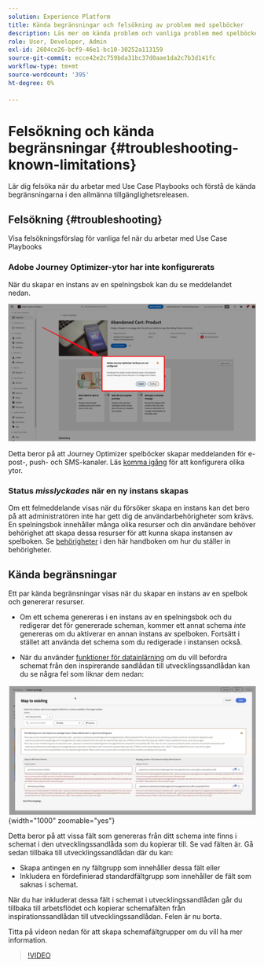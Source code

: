 ```yaml
---
solution: Experience Platform
title: Kända begränsningar och felsökning av problem med spelböcker
description: Läs mer om kända problem och vanliga problem med spelböcker och hur du felsöker dem
role: User, Developer, Admin
exl-id: 2604ce26-bcf9-46e1-bc10-30252a113159
source-git-commit: ecce42e2c759bda31bc37d0aae1da2c7b3d141fc
workflow-type: tm+mt
source-wordcount: '395'
ht-degree: 0%

---
```



# Felsökning och kända begränsningar {#troubleshooting-known-limitations}

Lär dig felsöka när du arbetar med Use Case Playbooks och förstå de kända begränsningarna i den allmänna tillgänglighetsreleasen.

## Felsökning {#troubleshooting}

Visa felsökningsförslag för vanliga fel när du arbetar med Use Case Playbooks

### Adobe Journey Optimizer-ytor har inte konfigurerats

När du skapar en instans av en spelningsbok kan du se meddelandet nedan.

![Felsökning](/help/use-case-playbooks/assets/playbooks/troubleshooting/troubleshooting-ajo.png)

Detta beror på att Journey Optimizer spelböcker skapar meddelanden för e-post-, push- och SMS-kanaler. Läs [komma igång](/help/use-case-playbooks/playbooks/get-started.md#configure-sandbox-and-channel-surfaces-in-journey-optimizer) för att konfigurera olika ytor.

### Status *misslyckades* när en ny instans skapas

Om ett felmeddelande visas när du försöker skapa en instans kan det bero på att administratören inte har gett dig de användarbehörigheter som krävs. En spelningsbok innehåller många olika resurser och din användare behöver behörighet att skapa dessa resurser för att kunna skapa instansen av spelboken. Se [behörigheter](/help/use-case-playbooks/playbooks/get-started.md#grant-your-team-the-required-access-permissions) i den här handboken om hur du ställer in behörigheter.

## Kända begränsningar

Ett par kända begränsningar visas när du skapar en instans av en spelbok och genererar resurser.

* Om ett schema genereras i en instans av en spelningsbok och du redigerar det för genererade scheman, kommer ett annat schema *inte* genereras om du aktiverar en annan instans av spelboken. Fortsätt i stället att använda det schema som du redigerade i instansen också.

* När du använder [funktioner för datainlärning](/help/use-case-playbooks/playbooks/data-awareness.md) om du vill befordra schemat från den inspirerande sandlådan till utvecklingssandlådan kan du se några fel som liknar dem nedan:

![Fel som visas i arbetsflödet för schemamappning.](/help/use-case-playbooks/assets/playbooks/troubleshooting/schema-errors.png){width="1000" zoomable="yes"}

Detta beror på att vissa fält som genereras från ditt schema inte finns i schemat i den utvecklingssandlåda som du kopierar till. Se vad fälten är. Gå sedan tillbaka till utvecklingssandlådan där du kan:

* Skapa antingen en ny fältgrupp som innehåller dessa fält eller
* Inkludera en fördefinierad standardfältgrupp som innehåller de fält som saknas i schemat.

När du har inkluderat dessa fält i schemat i utvecklingssandlådan går du tillbaka till arbetsflödet och kopierar schemafälten från inspirationssandlådan till utvecklingssandlådan. Felen är nu borta.

Titta på videon nedan för att skapa schemafältgrupper om du vill ha mer information.

>[!VIDEO](https://video.tv.adobe.com/v/27013/?learn=on)

